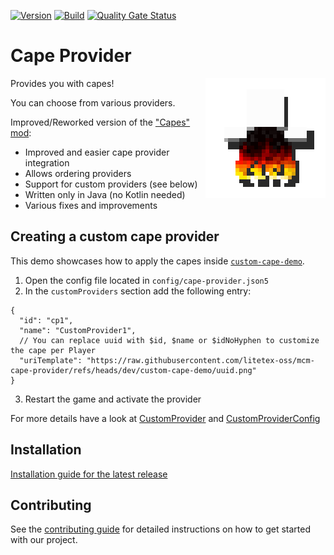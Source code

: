 <!-- modrinth_exclude.start -->

[![Version](https://img.shields.io/modrinth/v/cape-provider)](https://modrinth.com/mod/cape-provider)
[![Build](https://img.shields.io/github/actions/workflow/status/litetex-oss/mcm-cape-provider/check-build.yml?branch=dev)](https://github.com/litetex-oss/mcm-cape-provider/actions/workflows/check-build.yml?query=branch%3Adev)
[![Quality Gate Status](https://sonarcloud.io/api/project_badges/measure?project=litetex-oss_mcm-cape-provider&metric=alert_status)](https://sonarcloud.io/dashboard?id=litetex-oss_mcm-cape-provider)

# Cape Provider

<img align="right" src="src/main/resources/assets/icon.png" width=192 />

<!-- modrinth_exclude.end -->

Provides you with capes!

You can choose from various providers.

Improved/Reworked version of the ["Capes" mod](https://github.com/CaelTheColher/Capes):
* Improved and easier cape provider integration
* Allows ordering providers
* Support for custom providers (see below)
* Written only in Java (no Kotlin needed)
* Various fixes and improvements

<!-- modrinth_exclude.start -->

## Creating a custom cape provider

This demo showcases how to apply the capes inside [``custom-cape-demo``](./custom-cape-demo/).

1. Open the config file located in ``config/cape-provider.json5``
2. In the ``customProviders`` section add the following entry:
```jsonc
{
  "id": "cp1",
  "name": "CustomProvider1",
  // You can replace uuid with $id, $name or $idNoHyphen to customize the cape per Player
  "uriTemplate": "https://raw.githubusercontent.com/litetex-oss/mcm-cape-provider/refs/heads/dev/custom-cape-demo/uuid.png"
}
```
3. Restart the game and activate the provider

For more details have a look at [CustomProvider](./src/main/java/net/litetex/capes/provider/CustomProvider.java) and [CustomProviderConfig](./src/main/java/net/litetex/capes/config/CustomProviderConfig.java)

## Installation
[Installation guide for the latest release](https://github.com/litetex-oss/mcm-cape-provider/releases/latest#Installation)

## Contributing
See the [contributing guide](./CONTRIBUTING.md) for detailed instructions on how to get started with our project.

<!-- modrinth_exclude.end -->
